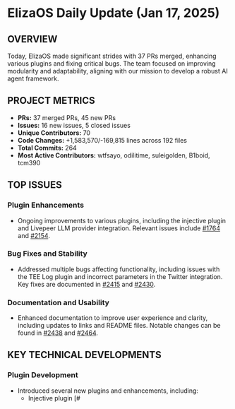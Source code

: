 # ElizaOS Daily Update (Jan 17, 2025)

## OVERVIEW 
Today, ElizaOS made significant strides with 37 PRs merged, enhancing various plugins and fixing critical bugs. The team focused on improving modularity and adaptability, aligning with our mission to develop a robust AI agent framework.

## PROJECT METRICS
- **PRs:** 37 merged PRs, 45 new PRs
- **Issues:** 16 new issues, 5 closed issues
- **Unique Contributors:** 70
- **Code Changes:** +1,583,570/-169,815 lines across 192 files
- **Total Commits:** 264
- **Most Active Contributors:** wtfsayo, odilitime, suleigolden, B1boid, tcm390

## TOP ISSUES
### Plugin Enhancements
- Ongoing improvements to various plugins, including the injective plugin and Livepeer LLM provider integration. Relevant issues include [#1764](https://github.com/elizaos/eliza/pull/1764) and [#2154](https://github.com/elizaos/eliza/pull/2154).

### Bug Fixes and Stability
- Addressed multiple bugs affecting functionality, including issues with the TEE Log plugin and incorrect parameters in the Twitter integration. Key fixes are documented in [#2415](https://github.com/elizaos/eliza/pull/2415) and [#2430](https://github.com/elizaos/eliza/pull/2430).

### Documentation and Usability
- Enhanced documentation to improve user experience and clarity, including updates to links and README files. Notable changes can be found in [#2438](https://github.com/elizaos/eliza/pull/2438) and [#2464](https://github.com/elizaos/eliza/pull/2464).

## KEY TECHNICAL DEVELOPMENTS
### Plugin Development
- Introduced several new plugins and enhancements, including:
  - Injective plugin [#